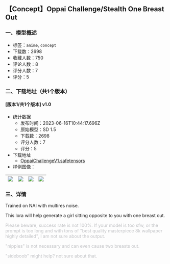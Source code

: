 ## 【Concept】Oppai Challenge/Stealth One Breast Out
### 一、模型概述

- 标签：`anime`, `concept`
- 下载数：2698
- 收藏人数：750
- 评论人数：8
- 评分人数：7
- 评分：5

### 二、下载地址（共1个版本）

#### [版本1/共1个版本] v1.0

- 统计数据
  - 发布时间：2023-06-16T10:44:17.696Z
  - 原始模型：SD 1.5
  - 下载数：2698
  - 评分人数：7
  - 评分：5
- 下载地址
  - [OppaiChallengeV1.safetensors](https://civitai.com/api/download/models/97183)
- 样例图像：

| <img src="https://image.civitai.com/xG1nkqKTMzGDvpLrqFT7WA/c40960ed-c77d-4165-b26d-8f40aad0bf09/width=450/1168932.jpeg" /> | <img src="https://image.civitai.com/xG1nkqKTMzGDvpLrqFT7WA/38a2b61e-13a9-4b39-85a2-4d34a86ecac9/width=450/1165222.jpeg" /> | <img src="https://image.civitai.com/xG1nkqKTMzGDvpLrqFT7WA/3d8fc2e8-553d-4102-9b00-6ba5ae23eca5/width=450/1165216.jpeg" /> | <img src="https://image.civitai.com/xG1nkqKTMzGDvpLrqFT7WA/ba499aaf-8b00-4aed-8387-0107c36a032e/width=450/1165275.jpeg" /> |
| ---- | ---- | ---- | ---- |


### 三、详情
<p>Trained on NAI with multires noise.</p><p>This lora will help generate a girl sitting opposite to you with one breast out.</p><p><span style="color:rgb(193, 194, 197)">Please beware, success rate is not 100%. If your model is too sfw, or the prompt is too long and with tons of "best quality masterpiece 8k wallpaper highly detailed", I am not sure about the output.</span></p><p><span style="color:rgb(193, 194, 197)">"nipples" is not necessary and can even cause two breasts out.</span></p><p><span style="color:rgb(193, 194, 197)">"sideboob" might help? not sure about that.</span></p>